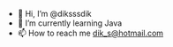 - 👋 Hi, I’m @diksssdik
- 🌱 I’m currently learning Java
- 📫 How to reach me dik_s@hotmail.com

<!---
diksssdik/diksssdik is a ✨ special ✨ repository because its `README.md` (this file) appears on your GitHub profile.
You can click the Preview link to take a look at your changes.
--->
